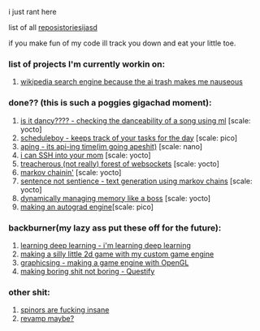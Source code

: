 i just rant here  

list of all [reposistoriesijasd](https://github.com/wheatgreaser) 

if you make fun of my code ill track you down and eat your little toe. 


### list of projects I'm currently workin on:
1. [wikipedia search engine because the ai trash makes me nauseous](searchy.md)

### done?? (this is such a poggies gigachad moment):
1. [is it dancy???? - checking the danceability of a song using ml](dancychecky.md) [scale: yocto]
2. [scheduleboy - keeps track of your tasks for the day](scheduleboy.md) [scale: pico]
3. [aping - its api-ing time(im going apeshit)](apiing.md) [scale: nano] 
4. [i can SSH into your mom](ssh.md) [scale: yocto]
5. [treacherous (not really) forest of websockets](websockets.md) [scale: yocto]
6. [markov chainin'](markoving.md) [scale: yocto]
7. [sentence not sentience - text generation using markov chains](sentencing.md) [scale: yocto]
8. [dynamically managing memory like a boss](memorymanagement.md) [scale: yocto]
9. [making an autograd engine](neuralnetfromscratch.md)[scale: pico]

### backburner(my lazy ass put these off for the future): 
1. [learning deep learning - i'm learning deep learning](learningdeeplearningthechronicle.md)
2. [making a silly little 2d game with my custom game engine](silly2dgame.md)
3. [graphicsing - making a game engine with OpenGL](opengling.md) 
4. [making boring shit not boring - Questify](questify.md)

### other shit:
1. [spinors are fucking insane](spinors.md)
2. [revamp maybe?](revamp.md)


